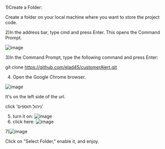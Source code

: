 1)Create a Folder:

Create a folder on your local machine where you want to store the project code.

2)In the address bar, type cmd and press Enter. This opens the Command Prompt.

![image](https://github.com/elad45/customerAlert/assets/92677845/6b81815e-db52-41b7-9737-085e2f29363b)


3)In the Command Prompt, type the following command and press Enter:

git clone https://github.com/elad45/customerAlert.git

4) Open the Google Chrome browser.

 ![image](https://github.com/elad45/customerAlert/assets/92677845/c5f106eb-8651-4901-a021-09a2b0e883ed)

It's on the left side of the url.

click 'ניהול תוספים'

5) turn it on:
 ![image](https://github.com/elad45/customerAlert/assets/92677845/26a67efc-47a9-4b8b-b0e9-d7a7766686e8)
6) click here:
 ![image](https://github.com/elad45/customerAlert/assets/92677845/90c20b62-880c-40bc-a27c-fd17cb9edc34)


7)![image](https://github.com/elad45/customerAlert/assets/92677845/7627d8ef-ae2a-4b5e-a57e-a15dfad2f6b2)
 
Click on "Select Folder," enable it, and enjoy.
